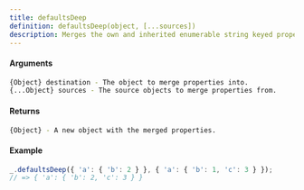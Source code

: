 ```yaml
---
title: defaultsDeep
definition: defaultsDeep(object, [...sources])
description: Merges the own and inherited enumerable string keyed properties of source objects into the destination object recursively for all destination properties that resolve to undefined. Source objects are applied from left to right. Once a property is set, additional values of the same property are ignored.
---
```



#### Arguments


```bash
{Object} destination - The object to merge properties into.
{...Object} sources - The source objects to merge properties from.
```


#### Returns


```bash
{Object} - A new object with the merged properties.
```


#### Example


```ts
_.defaultsDeep({ 'a': { 'b': 2 } }, { 'a': { 'b': 1, 'c': 3 } });
// => { 'a': { 'b': 2, 'c': 3 } }
```